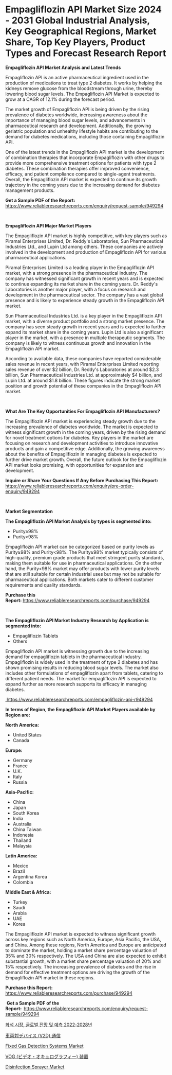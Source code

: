 <p><h1>Empagliflozin API Market Size 2024 - 2031 Global Industrial Analysis, Key Geographical Regions, Market Share, Top Key Players, Product Types and Forecast Research Report</h1></p><p><strong>Empagliflozin API Market Analysis and Latest Trends</strong></p>
<p><p>Empagliflozin API is an active pharmaceutical ingredient used in the production of medications to treat type 2 diabetes. It works by helping the kidneys remove glucose from the bloodstream through urine, thereby lowering blood sugar levels. The Empagliflozin API Market is expected to grow at a CAGR of 12.1% during the forecast period.</p><p>The market growth of Empagliflozin API is being driven by the rising prevalence of diabetes worldwide, increasing awareness about the importance of managing blood sugar levels, and advancements in pharmaceutical research and development. Additionally, the growing geriatric population and unhealthy lifestyle habits are contributing to the demand for diabetes medications, including those containing Empagliflozin API.</p><p>One of the latest trends in the Empagliflozin API market is the development of combination therapies that incorporate Empagliflozin with other drugs to provide more comprehensive treatment options for patients with type 2 diabetes. These combination therapies offer improved convenience, efficacy, and patient compliance compared to single-agent treatments. Overall, the Empagliflozin API market is expected to continue its growth trajectory in the coming years due to the increasing demand for diabetes management products.</p></p>
<p><strong>Get a Sample PDF of the Report:&nbsp;</strong> <a href="https://www.reliableresearchreports.com/enquiry/request-sample/949294">https://www.reliableresearchreports.com/enquiry/request-sample/949294</a></p>
<p>&nbsp;</p>
<p><strong>Empagliflozin API Major Market Players</strong></p>
<p><p>The Empagliflozin API market is highly competitive, with key players such as Piramal Enterprises Limited, Dr. Reddy's Laboratories, Sun Pharmaceutical Industries Ltd., and Lupin Ltd among others. These companies are actively involved in the development and production of Empagliflozin API for various pharmaceutical applications.</p><p>Piramal Enterprises Limited is a leading player in the Empagliflozin API market, with a strong presence in the pharmaceutical industry. The company has witnessed significant growth in recent years and is expected to continue expanding its market share in the coming years. Dr. Reddy's Laboratories is another major player, with a focus on research and development in the pharmaceutical sector. The company has a vast global presence and is likely to experience steady growth in the Empagliflozin API market.</p><p>Sun Pharmaceutical Industries Ltd. is a key player in the Empagliflozin API market, with a diverse product portfolio and a strong market presence. The company has seen steady growth in recent years and is expected to further expand its market share in the coming years. Lupin Ltd is also a significant player in the market, with a presence in multiple therapeutic segments. The company is likely to witness continuous growth and innovation in the Empagliflozin API market.</p><p>According to available data, these companies have reported considerable sales revenue in recent years, with Piramal Enterprises Limited reporting sales revenue of over $2 billion, Dr. Reddy's Laboratories at around $2.3 billion, Sun Pharmaceutical Industries Ltd. at approximately $4 billion, and Lupin Ltd. at around $1.8 billion. These figures indicate the strong market position and growth potential of these companies in the Empagliflozin API market.</p></p>
<p>&nbsp;</p>
<p><strong>What Are The Key Opportunities For Empagliflozin API Manufacturers?</strong></p>
<p><p>The Empagliflozin API market is experiencing steady growth due to the increasing prevalence of diabetes worldwide. The market is expected to witness significant growth in the coming years, driven by the rising demand for novel treatment options for diabetes. Key players in the market are focusing on research and development activities to introduce innovative products and gain a competitive edge. Additionally, the growing awareness about the benefits of Empagliflozin in managing diabetes is expected to further drive market growth. Overall, the future outlook for the Empagliflozin API market looks promising, with opportunities for expansion and development.</p></p>
<p><strong>Inquire or Share Your Questions If Any Before Purchasing This Report:</strong> <a href="https://www.reliableresearchreports.com/enquiry/pre-order-enquiry/949294">https://www.reliableresearchreports.com/enquiry/pre-order-enquiry/949294</a></p>
<p>&nbsp;</p>
<p><strong>Market Segmentation</strong></p>
<p><strong>The Empagliflozin API Market Analysis by types is segmented into:</strong></p>
<p><ul><li>Purity≥98%</li><li>Purity<98%</li></ul></p>
<p><p>Empagliflozin API market can be categorized based on purity levels as Purity≥98% and Purity<98%. The Purity≥98% market typically consists of high-quality, premium grade products that meet stringent purity standards, making them suitable for use in pharmaceutical applications. On the other hand, the Purity<98% market may offer products with lower purity levels that are still suitable for certain industrial uses but may not be suitable for pharmaceutical applications. Both markets cater to different customer requirements and quality standards.</p></p>
<p><strong>Purchase this Report:&nbsp;</strong><a href="https://www.reliableresearchreports.com/purchase/949294">https://www.reliableresearchreports.com/purchase/949294</a></p>
<p>&nbsp;</p>
<p><strong>The Empagliflozin API Market Industry Research by Application is segmented into:</strong></p>
<p><ul><li>Empagliflozin Tablets</li><li>Others</li></ul></p>
<p><p>Empagliflozin API market is witnessing growth due to the increasing demand for empagliflozin tablets in the pharmaceutical industry. Empagliflozin is widely used in the treatment of type 2 diabetes and has shown promising results in reducing blood sugar levels. The market also includes other formulations of empagliflozin apart from tablets, catering to different patient needs. The market for empagliflozin API is expected to expand further as more research supports its efficacy in managing diabetes.</p></p>
<p><a href="https://www.reliableresearchreports.com/empagliflozin-api-r949294">&nbsp;https://www.reliableresearchreports.com/empagliflozin-api-r949294</a></p>
<p><strong>In terms of Region, the Empagliflozin API Market Players available by Region are:</strong></p>
<p>
    <p> <strong> North America: </strong>
        <ul>
            <li>United States</li>
            <li>Canada</li>
        </ul>
        </p> 
    <p> <strong> Europe: </strong>
        <ul>
            <li>Germany</li>
            <li>France</li>
            <li>U.K.</li>
            <li>Italy</li>
            <li>Russia</li>
        </ul>
        </p> 
    <p> <strong> Asia-Pacific: </strong>
        <ul>
            <li>China</li>
            <li>Japan</li>
            <li>South Korea</li>
            <li>India</li>
            <li>Australia</li>
            <li>China Taiwan</li>
            <li>Indonesia</li>
            <li>Thailand</li>
            <li>Malaysia</li>
        </ul>
        </p> 
    <p> <strong> Latin America: </strong>
        <ul>
            <li>Mexico</li>
            <li>Brazil</li>
            <li>Argentina Korea</li>
            <li>Colombia</li>
        </ul>
        </p> 
    <p> <strong> Middle East & Africa: </strong>
        <ul>
            <li>Turkey</li>
            <li>Saudi</li>
            <li>Arabia</li>
            <li>UAE</li>
            <li>Korea</li>
        </ul>
    </p>
    </p>
<p><p>The Empagliflozin API market is expected to witness significant growth across key regions such as North America, Europe, Asia Pacific, the USA, and China. Among these regions, North America and Europe are anticipated to dominate the market, holding a market share percentage valuation of 35% and 30% respectively. The USA and China are also expected to exhibit substantial growth, with a market share percentage valuation of 20% and 15% respectively. The increasing prevalence of diabetes and the rise in demand for effective treatment options are driving the growth of the Empagliflozin API market in these regions.</p></p>
<p><strong>Purchase this Report: </strong><a href="https://www.reliableresearchreports.com/purchase/949294">https://www.reliableresearchreports.com/purchase/949294</a></p>
<p>&nbsp;<strong>Get a Sample PDF of the Report:&nbsp;&nbsp;</strong><a href="https://www.reliableresearchreports.com/enquiry/request-sample/949294">https://www.reliableresearchreports.com/enquiry/request-sample/949294</a></p>
<p><strong></strong></p>
<p><p><a href="https://medium.com/@sergioagasta_31871/%ED%8F%AC%EC%8A%A4%ED%8F%AC%EC%82%B4-%EC%8B%9C%EC%9E%A5-%EA%B8%80%EB%A1%9C%EB%B2%8C-%EC%A0%84%EB%A7%9D-%EB%B0%8F-%EC%98%88%EC%B8%A1-2022-2028-%EC%82%B0%EC%97%85-%EB%B6%84%EC%84%9D-%EB%B3%B4%EA%B3%A0%EC%84%9C-%EC%9D%91%EC%9A%A9-%ED%94%84%EB%A1%9C%EA%B7%B8%EB%9E%A8-%EC%A7%80%EC%97%AD-%EA%B2%BD%EC%9F%81-%EC%A0%84%EB%9E%B5%EB%B3%84-%EC%8B%9C%EC%9E%A5-%EA%B7%9C%EB%AA%A8-%EC%A0%90%EC%9C%A0%EC%9C%A8-%ED%8A%B8%EB%A0%8C%EB%93%9C-2024-2031-04b196dbb1af">화석 시장, 글로벌 전망 및 예측 2022-2028년</a></p><p><a href="https://medium.com/@abdielkilback/%E3%82%B0%E3%83%AD%E3%83%BC%E3%83%90%E3%83%AB%E3%81%AA%E8%BB%8A%E4%B8%A1%E3%81%A8%E3%83%87%E3%83%90%E3%82%A4%E3%82%B9-v2d-%E9%80%9A%E4%BF%A1%E5%B8%82%E5%A0%B4%E3%81%AE%E5%8C%85%E6%8B%AC%E7%9A%84%E3%81%AA%E5%88%86%E6%9E%90-%E6%88%90%E9%95%B7%E3%83%88%E3%83%AC%E3%83%B3%E3%83%89%E3%81%A8%E5%B8%82%E5%A0%B4%E4%BA%88%E6%B8%AC-2024%E5%B9%B4-2031%E5%B9%B4-36f81ea3cba9">車両対デバイス (V2D) 通信</a></p><p><a href="https://issuu.com/reportprime-2/docs/fixed-gas-detection-systems-market-size-2030.pptx">Fixed Gas Detection Systems Market</a></p><p><a href="https://medium.com/@abdielkilback/%E3%82%B0%E3%83%AD%E3%83%BC%E3%83%90%E3%83%AB%E3%81%AAvog-%E3%83%93%E3%83%87%E3%82%AA%E7%9C%BC%E7%90%83%E6%B8%AC%E5%AE%9A-%E8%A3%85%E7%BD%AE%E5%B8%82%E5%A0%B4%E3%81%AF-2024%E5%B9%B4%E3%81%8B%E3%82%892031%E5%B9%B4%E3%81%BE%E3%81%A7%E3%81%AE%E6%9C%9F%E9%96%93%E3%81%AB-%E3%81%AE%E5%B9%B4%E5%B9%B3%E5%9D%87%E6%88%90%E9%95%B7%E7%8E%87%E3%81%A7%E6%88%90%E9%95%B7%E3%81%99%E3%82%8B%E3%81%A8%E4%BA%88%E6%B8%AC%E3%81%95%E3%82%8C%E3%81%A6%E3%81%84%E3%81%BE%E3%81%99-5c52df8d6194">VOG (ビデオ・オキュログラフィー) 装置</a></p><p><a href="https://www.linkedin.com/pulse/disinfection-sprayer-market-insights-cagr-trends-growth-strategies-p8tee">Disinfection Sprayer Market</a></p></p>